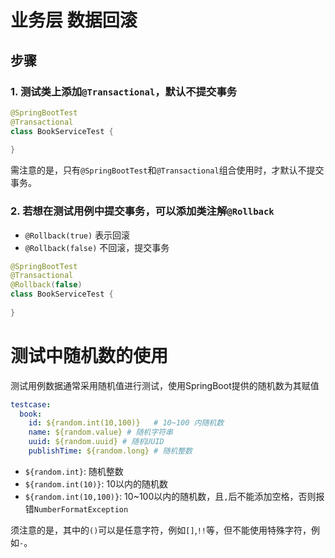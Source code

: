 # 业务层 数据回滚

## 步骤

### 1. 测试类上添加`@Transactional`，默认不提交事务
```java
@SpringBootTest
@Transactional
class BookServiceTest {
    
}
```
需注意的是，只有`@SpringBootTest`和`@Transactional`组合使用时，才默认不提交事务。

### 2. 若想在测试用例中提交事务，可以添加类注解`@Rollback`

+ `@Rollback(true)` 表示回滚
+ `@Rollback(false)` 不回滚，提交事务

```java
@SpringBootTest
@Transactional
@Rollback(false)
class BookServiceTest {
    
}
```

# 测试中随机数的使用
测试用例数据通常采用随机值进行测试，使用SpringBoot提供的随机数为其赋值
```yaml
testcase:
  book:
    id: ${random.int(10,100)}   # 10~100 内随机数
    name: ${random.value} # 随机字符串
    uuid: ${random.uuid} # 随机UUID
    publishTime: ${random.long} # 随机整数
```

+ `${random.int}`: 随机整数
+ `${random.int(10)}`: 10以内的随机数
+ `${random.int(10,100)}`: 10~100以内的随机数，且`,`后不能添加空格，否则报错`NumberFormatException`

须注意的是，其中的`()`可以是任意字符，例如`[]`,`!!`等，但不能使用特殊字符，例如`-`。
